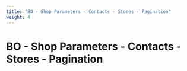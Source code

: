 ```yaml
---
title: "BO - Shop Parameters - Contacts - Stores - Pagination"
weight: 4
---
```


# BO - Shop Parameters - Contacts - Stores - Pagination
